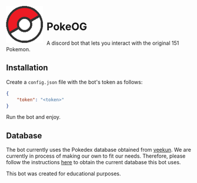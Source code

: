<img align = "left" style="float: left; margin: 0 10px 0 0;" alt="Pokeball" src="res/pokeball.png">

# PokeOG
A discord bot that lets you interact with the original 151 Pokemon.

## Installation
Create a `config.json` file with the bot's token as follows:
```json
{
    "token": "<token>"
}
```
Run the bot and enjoy.

## Database 
The bot currently uses the Pokedex database obtained from [veekun](https://github.com/veekun/pokedex). We are currently in process of making our own to fit our needs. Therefore, please follow the instructions [here](https://github.com/veekun/pokedex/wiki/Getting-Data) to obtain the current database this bot uses.


This bot was created for educational purposes.
